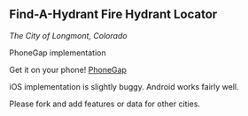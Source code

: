 Find-A-Hydrant Fire Hydrant Locator
----------------------------

*The City of Longmont, Colorado*

PhoneGap implementation  

Get it on your phone! [PhoneGap](https://build.phonegap.com/apps/368212/builds "PhoneGap") 
   
iOS implementation is slightly buggy. Android works fairly well.  
  
Please fork and add features or data for other cities.